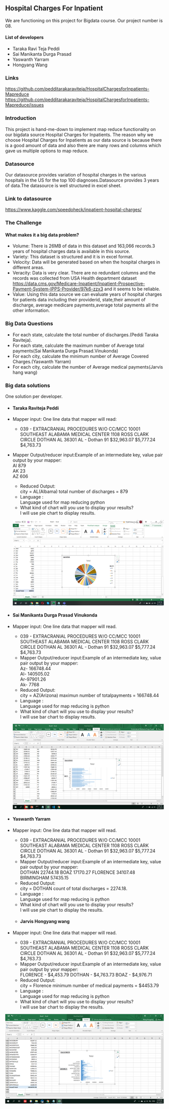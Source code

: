 ## Hospital Charges For Inpatient

We are functioning on this project for Bigdata course. Our project number is 08. 


 #### List of developers  
 
 
 
 
    
* Taraka Ravi Teja Peddi  
* Sai Manikanta Durga Prasad   
* Yaswanth Yarram  
* Hongyang Wang  
### Links  

https://github.com/pedditarakaraviteja/HospitalChargesforInpatients-Mapreduce  
https://github.com/pedditarakaraviteja/HospitalChargesforInpatients-Mapreduce/issues  
### Introduction
This project is hand-me-down to implement map reduce functionality on our bigdata source Hospital Charges for Inpatients. The reason why we choose Hospital Charges for Inpatients as our data source is because there is a good amount of data and also there are many  rows and columns which gave us multiple options to map reduce.

### Datasource  


Our datasource provides variation of hospital charges in the various hospitals in the US for the top 100 diagnoses.Datasource provides 3 years of data.The datasource is  well structured in excel sheet.    

### Link to datasource  
https://www.kaggle.com/speedoheck/inpatient-hospital-charges/  
### The Challenge
#### What makes it a big data problem?

* Volume: There is 26MB of data in this dataset and 163,066 records.3 years of hospital charges data is available in this source.    
* Variety: This dataset is structured and it is in excel format.  
* Velocity: Data will be generated based on when the hospital charges in different areas.  
* Veracity: Data is very clear. There are no redundant columns and the records was collected from USA Health department dataset https://data.cms.gov/Medicare-Inpatient/Inpatient-Prospective-Payment-System-IPPS-Provider/97k6-zzx3 and it seems to be reliable.  
* Value: Using this data source we can evaluate  years of hospital charges for patients  data including their providerid, state,their amount of discharge, average medicare payments,average total payments all the other information.  
### Big Data Questions
* For each state, calculate the total number of discharges.(Peddi Taraka Raviteja).  
* For each state, calculate the maximum number of Average total payments(Sai Manikanta Durga Prasad.Vinukonda)  
* For each city,  calculate the minimum number of Average Covered Charges.(Yaswanth Yarram)
* For each city, calculate the number of Average medical payments(Jarvis hang wang)

### Big data solutions
One solution per developer.
- #### Taraka Raviteja Peddi
* Mapper input: One line data that mapper will read:
   * 039 - EXTRACRANIAL PROCEDURES W/O CC/MCC	10001	SOUTHEAST ALABAMA MEDICAL CENTER	1108 ROSS CLARK CIRCLE	DOTHAN	AL	36301	AL - Dothan	91	$32,963.07 	$5,777.24 	$4,763.73  
   
*  Mapper Output/reducer input:Example of an intermediate key, value pair output by your mapper:  
    Al 879  
    AK 23  
    AZ 606  
    *  Reduced Output:  
     city = AL(Albama) total number of discharges = 879  
    * Language :  
     Language used for map reducing python  
    * What kind of chart will you use to display your results?  
     I will use pie chart to display results.  
     
     ![](https://github.com/pedditarakaraviteja/HospitalChargesforInpatients-Mapreduce/blob/master/images/Screenshot%20(314).png)   
     
 - #### Sai Manikanta Durga Prasad Vinukonda  
 * Mapper input: One line data that mapper will read.  
    * 039 - EXTRACRANIAL PROCEDURES W/O CC/MCC	10001	SOUTHEAST ALABAMA MEDICAL CENTER	1108 ROSS CLARK CIRCLE	DOTHAN	AL	36301	AL - Dothan	91	$32,963.07 	$5,777.24 	$4,763.73   
    * Mapper Output/reducer input:Example of an intermediate key, value pair output by your mapper:  
     Az- 166748.44  
     Al- 140505.02  
     Ar-97901.26  
     Ak- 7768   
   *  Reduced Output:  
     city = AZ(Arizona) maximun number of totalpayments = 166748.44    
    * Language :    
     Language used for map reducing is  python    
    *  What kind of chart will you use to display your results?    
     I will use bar chart to display results. 
     
     ![](https://github.com/pedditarakaraviteja/HospitalChargesforInpatients-Mapreduce/blob/master/images/Screenshot%20(648).png)  
     
     
 - #### Yaswanth Yarram
 * Mapper input: One line data that mapper will read.  
    * 039 - EXTRACRANIAL PROCEDURES W/O CC/MCC	10001	SOUTHEAST ALABAMA MEDICAL CENTER	1108 ROSS CLARK CIRCLE	DOTHAN	AL	36301	AL - Dothan	91	$32,963.07 	$5,777.24 	$4,763.73   
    * Mapper Output/reducer input:Example of an intermediate key, value pair output by your mapper:  
        DOTHAN 22744.18
        BOAZ 17170.27
        FLORENCE 34107.48
        BIRMINGHAM 57435.15
   *  Reduced Output:  
     city = DOTHAN count of total discharges = 2274.18.  
    * Language :    
     Language used for map reducing is  python    
    *  What kind of chart will you use to display your results?    
     I will use pie chart to display the results. 
     
      - #### Jarvis Hongyang wang
 * Mapper input: One line data that mapper will read.  
    * 039 - EXTRACRANIAL PROCEDURES W/O CC/MCC	10001	SOUTHEAST ALABAMA MEDICAL CENTER	1108 ROSS CLARK CIRCLE	DOTHAN	AL	36301	AL - Dothan	91	$32,963.07 	$5,777.24 	$4,763.73   
   * Mapper Output/reducer input:Example of an intermediate key, value pair output by your mapper:  
     FLORENCE - $4,453.79 
     DOTHAN - $4,763.73 
     BOAZ - $4,976.71
   *  Reduced Output:  
     city = Florence minimum number of medical payments = $4453.79
   * Language :    
     Language used for map reducing is  python    
   *  What kind of chart will you use to display your results?    
     I will use bar chart to display the results. 
     
     
![](https://github.com/pedditarakaraviteja/HospitalChargesforInpatients-Mapreduce/blob/master/images/Screenshot%20(4).png)
  
